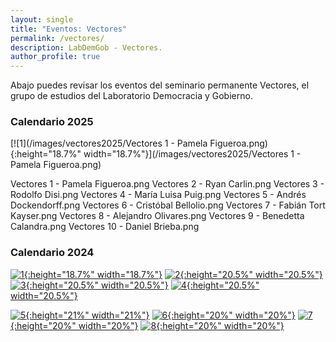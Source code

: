 ```yaml
---
layout: single
title: "Eventos: Vectores"
permalink: /vectores/
description: LabDemGob - Vectores.
author_profile: true
---
```



Abajo puedes revisar los eventos del seminario permanente Vectores, el grupo de estudios del Laboratorio Democracia y Gobierno.


### Calendario 2025

[![1](/images/vectores2025/Vectores 1 - Pamela Figueroa.png){:height="18.7%" width="18.7%"}](/images/vectores2025/Vectores 1 - Pamela Figueroa.png) 


Vectores 1 - Pamela Figueroa.png
Vectores 2 - Ryan Carlin.png
Vectores 3 - Rodolfo Disi.png
Vectores 4 - María Luisa Puig.png
Vectores 5 - Andrés Dockendorff.png
Vectores 6 - Cristóbal Bellolio.png
Vectores 7 - Fabián Tort Kayser.png
Vectores 8 - Alejandro Olivares.png
Vectores 9 - Benedetta Calandra.png
Vectores 10 - Daniel Brieba.png


### Calendario 2024

[![1](/vectores/2024-01.png){:height="18.7%" width="18.7%"}](/vectores/2024-01.png) [![2](/vectores/20240508.png){:height="20.5%" width="20.5%"}](/vectores/20240508.png) [![3](/vectores/20240529.png){:height="20.5%" width="20.5%"}](/vectores/20240529.png) [![4](/vectores/20240605.png){:height="20.5%" width="20.5%"}](/vectores/20240605.png)

[![5](/vectores/20240612.png){:height="21%" width="21%"}](/vectores/20240612.png) [![6](/vectores/20240627.png){:height="20%" width="20%"}](/vectores/20240627.png) [![7](/vectores/20240703.png){:height="20%" width="20%"}](/vectores/20240703.png) [![8](/vectores/20240711.png){:height="20%" width="20%"}](/vectores/20240711.png)
